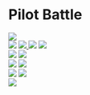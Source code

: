 # Pilot Battle

<a href="https://github.com/Jayshil-Patel/CSS-Battle/tree/main/Pilot_Battle/Simply_Square"><img src="https://cssbattle.dev/targets/1.png"></a>  
<a href="https://github.com/Jayshil-Patel/CSS-Battle/tree/main/Pilot_Battle/Carrom"><img src="https://cssbattle.dev/targets/2.png"></a>
<a href="https://github.com/Jayshil-Patel/CSS-Battle/tree/main/Pilot_Battle/Push_Button"><img src="https://cssbattle.dev/targets/3.png">
<a href=""><img src="https://cssbattle.dev/targets/4.png"></a>
<a href=""><img src="https://cssbattle.dev/targets/5.png"></a>  
<a href=""><img src="https://cssbattle.dev/targets/6.png"></a>
<a href=""><img src="https://cssbattle.dev/targets/7.png"></a>  
<a href=""><img src="https://cssbattle.dev/targets/8.png"></a>
<a href=""><img src="https://cssbattle.dev/targets/9.png"></a>  
<a href=""><img src="https://cssbattle.dev/targets/10.png"></a>
<a href=""><img src="https://cssbattle.dev/targets/11.png"></a>  
<a href=""><img src="https://cssbattle.dev/targets/12.png"></a>
